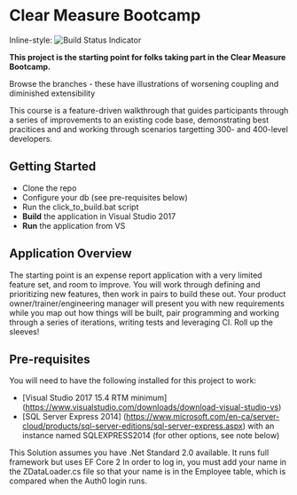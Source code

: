 # Clear Measure Bootcamp 
Inline-style: 
![Build Status Indicator](https://clearmeasure.visualstudio.com/_apis/public/build/definitions/b659c03b-f027-4224-bcad-b9fca7aecf11/41/badge "Build Status")

**This project is the starting point for folks taking part in the Clear Measure 
Bootcamp.** 

Browse the branches - these have illustrations of worsening coupling and diminished extensibility

This course is a feature-driven walkthrough that guides participants through
a series of improvements to an existing code base, demonstrating best pracitices and 
and working through scenarios targetting 300- and 400-level developers.

## Getting Started

- Clone the repo
- Configure your db (see pre-requisites below)
- Run the click_to_build.bat script
- **Build** the application in Visual Studio 2017
- **Run** the application from VS

## Application Overview

The starting point is an expense report application with a very limited feature set, and
room to improve. You will work through defining and prioritizing new features, then work 
in pairs to build these out. Your product owner/trainer/engineering manager will present you with new requirements
while you map out how things will be built, pair programming and working through a series
of iterations, writing tests and leveraging CI. Roll up the sleeves!


## Pre-requisites

You will need to have the following installed for this project to work:

 - [Visual Studio 2017 15.4 RTM minimum] (https://www.visualstudio.com/downloads/download-visual-studio-vs)
 - [SQL Server Express 2014] (https://www.microsoft.com/en-ca/server-cloud/products/sql-server-editions/sql-server-express.aspx) with an instance named SQLEXPRESS2014 (for other options, see note below)

This Solution assumes you have .Net Standard 2.0 available.  It runs full framework but uses EF Core 2
In order to log in, you must add your name in the ZDataLoader.cs file so that your name is in the Employee table, which is compared when the Auth0 login runs.


